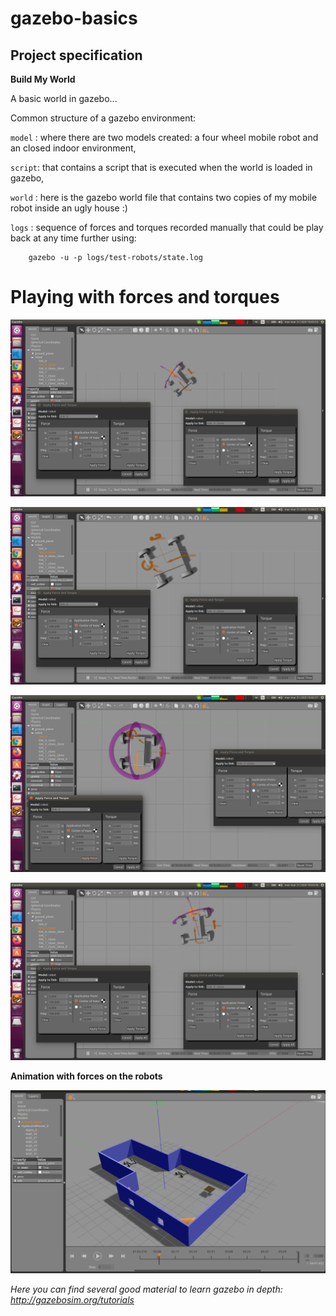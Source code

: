 # gazebo-basics
## Project specification

**Build My World**

A basic world in gazebo... 

Common structure of a gazebo environment:

  `model` :  where there are two models created: a four wheel mobile robot and an closed indoor environment, 

  `script`:  that contains a script that is executed when the world is loaded in gazebo,

  `world` :  here is the gazebo world file that contains two copies of my mobile robot inside an ugly house :) 

  `logs`  :  sequence of forces and torques recorded manually that could be play back at any time further using: 

        gazebo -u -p logs/test-robots/state.log
  
# Playing with forces and torques
  
 ![](.images/image01.png)


 ![](.images/image02.png)


 ![](.images/image03.png)


 ![](.images/image04.png)


**Animation with forces on the robots**

 ![](.images/animation01.gif)


*Here you can find several good material to learn gazebo in depth: http://gazebosim.org/tutorials*